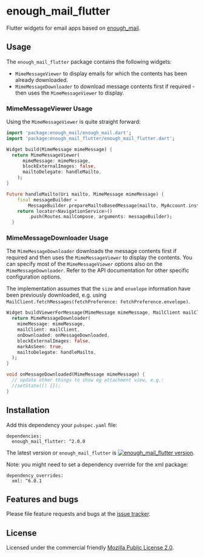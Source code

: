 # enough_mail_flutter

Flutter widgets for email apps based on [enough_mail](https://pub.dev/packages/enough_mail).


## Usage
The `enough_mail_flutter` package contains the following widgets:
* `MimeMessageViewer` to display emails for which the contents has been already downloaded.
* `MimeMessageDownloader` to download message contents first if required - then uses the `MimeMessageViewer` to display. 

### MimeMessageViewer Usage
Using the `MimeMessageViewer` is quite straight forward:

```dart
import 'package:enough_mail/enough_mail.dart';
import 'package:enough_mail_flutter/enough_mail_flutter.dart';

Widget build(MimeMessage mimeMessage) {
  return MimeMessageViewer(
      mimeMessage: mimeMessage,
      blockExternalImages: false,
      mailtoDelegate: handleMailto,
    );
}

Future handleMailto(Uri mailto, MimeMessage mimeMessage) {
    final messageBuilder = 
        MessageBuilder.prepareMailtoBasedMessage(mailto, MyAccount.instance.fromAddress);
    return locator<NavigationService>()
        .push(Routes.mailCompose, arguments: messageBuilder);
  }

```

### MimeMessageDownloader Usage
The `MimeMessageDownloader` downloads the message contents first if required and then uses the `MimeMessageViewer` to display the contents.
You can specify most of the `MimeMessageViewer` options also on the `MimeMessageDownloader`. Refer to the API documentation for other specific configuration options.

The implementation assumes that the `size` and `envelope` information have been previously downloaded,
e.g. using `MailClient.fetchMessages(fetchPreference: FetchPreference.envelope)`.

```dart
Widget buildViewerForMessage(MimeMessage mimeMessage, MailClient mailClient) {
  return MimeMessageDownloader(
    mimeMessage: mimeMessage,
    mailClient: mailClient,
    onDownloaded: onMessageDownloaded,
    blockExternalImages: false,
    markAsSeen: true,
    mailtoDelegate: handleMailto,
  );
}

void onMessageDownloaded(MimeMessage mimeMessage) {
  // update other things to show eg attachment view, e.g.:
  //setState(() {});
}
```

## Installation
Add this dependency your `pubspec.yaml` file:

```
dependencies:
  enough_mail_flutter: ^2.0.0
```
The latest version or `enough_mail_flutter` is [![enough_mail_flutter version](https://img.shields.io/pub/v/enough_mail_flutter.svg)](https://pub.dartlang.org/packages/enough_mail_flutter).

Note: you might need to set a dependency override for the xml package:
```
dependency_overrides:
  xml: ^6.0.1
```


## Features and bugs

Please file feature requests and bugs at the [issue tracker][tracker].

[tracker]: https://github.com/enough-software/enough_mail_flutter/issues

## License

Licensed under the commercial friendly [Mozilla Public License 2.0](LICENSE).